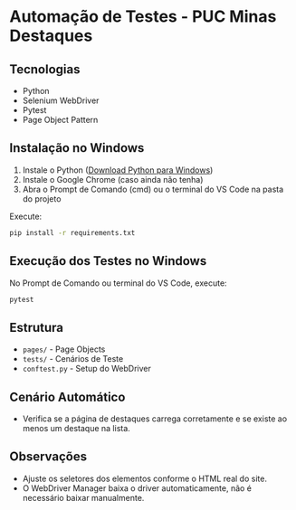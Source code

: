 # Automação de Testes - PUC Minas Destaques

## Tecnologias
- Python
- Selenium WebDriver
- Pytest
- Page Object Pattern

## Instalação no Windows
1. Instale o Python ([Download Python para Windows](https://www.python.org/downloads/windows/))
2. Instale o Google Chrome (caso ainda não tenha)
3. Abra o Prompt de Comando (cmd) ou o terminal do VS Code na pasta do projeto

Execute:
```bash
pip install -r requirements.txt
```

## Execução dos Testes no Windows
No Prompt de Comando ou terminal do VS Code, execute:
```bash
pytest
```

## Estrutura
- `pages/` - Page Objects
- `tests/` - Cenários de Teste
- `conftest.py` - Setup do WebDriver

## Cenário Automático
- Verifica se a página de destaques carrega corretamente e se existe ao menos um destaque na lista.

## Observações
- Ajuste os seletores dos elementos conforme o HTML real do site.
- O WebDriver Manager baixa o driver automaticamente, não é necessário baixar manualmente.
